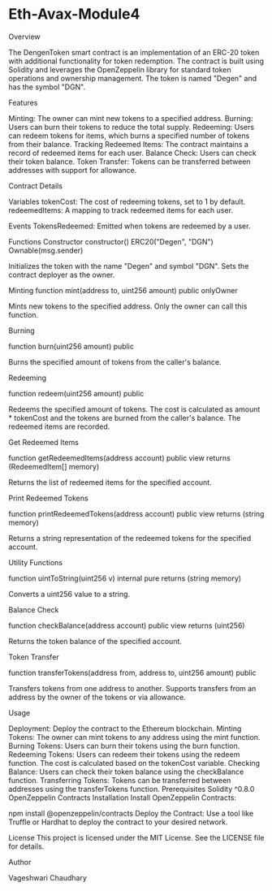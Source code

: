 # Eth-Avax-Module4
Overview

The DengenToken smart contract is an implementation of an ERC-20 token with additional functionality for token redemption. The contract is built using Solidity and leverages the OpenZeppelin library for standard token operations and ownership management. The token is named "Degen" and has the symbol "DGN".

Features

Minting: The owner can mint new tokens to a specified address.
Burning: Users can burn their tokens to reduce the total supply.
Redeeming: Users can redeem tokens for items, which burns a specified number of tokens from their balance.
Tracking Redeemed Items: The contract maintains a record of redeemed items for each user.
Balance Check: Users can check their token balance.
Token Transfer: Tokens can be transferred between addresses with support for allowance.

Contract Details

Variables
tokenCost: The cost of redeeming tokens, set to 1 by default.
redeemedItems: A mapping to track redeemed items for each user.

Events
TokensRedeemed: Emitted when tokens are redeemed by a user.

Functions
Constructor
constructor() ERC20("Degen", "DGN") Ownable(msg.sender)

Initializes the token with the name "Degen" and symbol "DGN". Sets the contract deployer as the owner.

Minting
function mint(address to, uint256 amount) public onlyOwner

Mints new tokens to the specified address. Only the owner can call this function.

Burning

function burn(uint256 amount) public

Burns the specified amount of tokens from the caller's balance.

Redeeming

function redeem(uint256 amount) public

Redeems the specified amount of tokens. The cost is calculated as amount * tokenCost and the tokens are burned from the caller's balance. The redeemed items are recorded.

Get Redeemed Items

function getRedeemedItems(address account) public view returns (RedeemedItem[] memory)

Returns the list of redeemed items for the specified account.

Print Redeemed Tokens

function printRedeemedTokens(address account) public view returns (string memory)

Returns a string representation of the redeemed tokens for the specified account.

Utility Functions

function uintToString(uint256 v) internal pure returns (string memory)

Converts a uint256 value to a string.

Balance Check

function checkBalance(address account) public view returns (uint256)

Returns the token balance of the specified account.

Token Transfer

function transferTokens(address from, address to, uint256 amount) public

Transfers tokens from one address to another. Supports transfers from an address by the owner of the tokens or via allowance.

Usage

Deployment: Deploy the contract to the Ethereum blockchain.
Minting Tokens: The owner can mint tokens to any address using the mint function.
Burning Tokens: Users can burn their tokens using the burn function.
Redeeming Tokens: Users can redeem their tokens using the redeem function. The cost is calculated based on the tokenCost variable.
Checking Balance: Users can check their token balance using the checkBalance function.
Transferring Tokens: Tokens can be transferred between addresses using the transferTokens function.
Prerequisites
Solidity ^0.8.0
OpenZeppelin Contracts
Installation
Install OpenZeppelin Contracts:

npm install @openzeppelin/contracts
Deploy the Contract: Use a tool like Truffle or Hardhat to deploy the contract to your desired network.

License
This project is licensed under the MIT License. See the LICENSE file for details.

Author

Vageshwari Chaudhary
